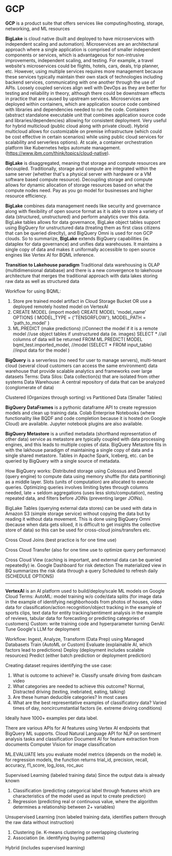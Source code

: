 # GCP

**GCP** is a product suite that offers services like computing/hosting, storage, networking, and ML resources

**BigLake** is cloud native (built and deployed to have microservices with independent scaling and automation). Microservices are an architectural approach where a single application is comprised of smaller independent components or services, which is advantageous for non-intrusive improvements, independent scaling, and testing. For example, a travel website's microservices could be flights, hotels, cars, deals, trip planner, etc.  However, using multiple  services requires more management because these services typically maintain their own stack of technologies including backend services, communicating with one another through the use of APIs. Loosely coupled services align well with DevOps as they are better for testing and reliability in theory, although there could be downstream effects in practice that are caused by upstream services. Microservices are deployed within containers, which are application source code combined with libraries and dependencies needed to run the code. Containers (abstract standalone executable unit that combines application source code and libraries/dependencies) allowing for consistent deployment. Very useful for hybrid multicloud (public cloud along with private cloud). Hybrid multicloud allows for customizable on premise infrastructure (which could be cost effective in certain scenarios) while using public cloud services for scalability and serverless options).  At scale, a container orchestration platform like Kubernetes helps automate management. (https://www.ibm.com/think/topics/cloud-native).

**BigLake** is disaggregated, meaning that storage and compute resources are decoupled. Traditionally, storage and compute are integrated within the same server (whether that's a physical server with hardware or a VM software based compute resource). Decoupling storage and compute allows for dynamic allocation of storage resources based on what the compute nodes need. Pay as you go model for businesses and higher resource efficiency. 

**BigLake** combines data management needs like security and governance along with flexibility of open source format as it is able to store a variety of data (structured, unstructured) and perform analytics over this data. BigLake tables allows for data governance, BigLake object tables support using BigQuery for unstructured data (treating them as first class citizens that can be queried direclty), and BigQuery Omni is used for non GCP clouds. So to summarize, **BigLake** extends BigQuery capabilities (ie. dataplex for data governance) and unifies data warehouses. It maintains a single copy of data and makes it uniformally accessible to open source engines like Vertex AI for BQML inference.

**Transition to Lakehouse paradigm** Traditional data warehousing is OLAP (multidimensional database) and there is a new convergence to lakehouse architecture that merges the traditional approach with data lakes storing raw data as well as structured data

Workflow for using BQML:
1. Store pre trained model artifact in Cloud Storage Bucket OR use a deployed remotely hosted model on VertexAI
2. CREATE MODEL (import model)
   CREATE MODEL 'model_name'
     OPTIONS (
      MODEL_TYPE = {'TENSORFLOW'},
      MODEL_PATH = 'path_to_model'
     )
4. ML.PREDICT (make predictions)
   //Connect the model if it is a remote model
   //use object tables if unstructured data (ie. images)
   SELECT * //all columns of data will be returned
   FROM
     ML.PREDICT(
       MODEL bqml_test.imported_model, //model
       (SELECT * FROM input_table) //input data for the model
     )

**BigQuery** is a serverless (no need for user to manage servers), multi-tenant cloud (several cloud customers can access the same environment) data warehouse that provide scalable analytics and frameworks over large datasets
Terms:
Data Silos: Data collection(s) that are isolated from other systems
Data Warehouse: A central repository of data that can be analyzed (conglomerate of data)

Clustered (Organizes through sorting) vs Partitioned Data (Smaller Tables)

**BigQuery DataFrames** is a pythonic dataframe API to create regression models and clean up training data. Colab Enterprise Notebooks (where functionality like BQDF and code completion because it is hosted on Google Cloud) are available. Jupyter notebook plugins are also available.

**BigQuery Metastore** is a unified metadata (shorthand representation of other data) service as metastore are typically coupled with data processing engines, and this leads to multiple copies of data. BigQuery Metastore fits in with the lakhouse paradigm of maintaining a single copy of data and a single shared metastore. Tables in Apache Spark, Iceberg, etc. can be queried by BigQuery with a single source of metadata. 

How BigQuery works: Distributed storage using Colossus and Dremel (query engine) to compute data using memory shuffle (for data partitioning) as a middle layer. Slots (units of computation) are allocated to execute queries. Optimizing queries involves limiting bytes through columns needed, late + seldom aggregations (uses less slots/computation), nesting repeated data, and filters before JOINs (preventing larger JOINs).

BigLake Tables (querying external data stores) can be used with data in Amazon S3 (simple storage service) without copying the data but by reading it without data movement. This is done using BigQuery Omni (because when data gets siloed, it is difficult to get insights the collective store of data) so this can be used for cross-cloud joins/transfers etc. 

Cross Cloud Joins (best practice is for one time use)

Cross Cloud Transfer (also for one time use to optimize query performance)

Cross Cloud View (caching is important, and external data can be queried repeatedly)
ie. Google Dashboard for risk detection
The materialized view in BQ summarizes the risk data through a query
Scheduled to refresh daily (SCHEDULE OPTIONS)

---

**VertexAI** is an AI platform used to build/deploy/scale ML models on Google Cloud
Terms:
AutoML: model training w/o code/data splits (for image data in the example of identifying neighborhoods from photos of houses, video data for classification/action recognition/object tracking in the example of sports clips, text data for entity tracking/sentiment analysis in the example of reviews, tabular data for forecasting or predicting categories of customers) 
Custom: write training code and hyperparameter turning
GenAI: Tune Google's LLM for deployment

Workflow:
Ingest, Analyze, Transform (Data Prep) using Managed Databasets
Train (AutoML or Custom)
Evaluate (explainable AI, which factors lead to predictions)
Deploy (deployment includes scalable resources)
Predict (either batch prediction or deployment prediction)

Creating dataset requires identifying the use case:
1. What is outcome to achieve? ie. Classify unsafe driving from dashcam video
2. What categories are needed to achieve this outcome? Normal, Distracted driving (texting, inebriated, eating, talking)
3. Are these human deducible categories? In most cases
4. What are the best representative examples of classificatory data? Varied times of day, noncircumstantial factors (ie. extreme driving conditions)

Ideally have 1000+ examples per data label.

There are various APIs for AI features using Vertex AI endpoints that BigQuery ML supports.
Cloud Natural Language API for NLP on sentiment analysis tasks and classification
Document AI for feature extraction from documents
Computer Vision for image classification

ML.EVALUATE lets you evaluate model metrics (depends on the model) ie. for regression models, the function returns trial_id, precision, recall, accuracy, f1_score, log_loss, roc_auc

Supervised Learning (labeled training data)
Since the output data is already known
1. Classification (predicting categorical label through features which are characteristics of the model used as input to create prediction)
2. Regression (predicting real or continuous value, where the algorithm determines a relationship between 2+ variables)
   
Unsupervised Learning (non labeled training data, identifies pattern through the raw data without instruction)
1. Clustering (ie. K-means clustering or overlapping clustering
2. Association (ie. identifying buying patterns)
   
Hybrid (includes supervised learning)
